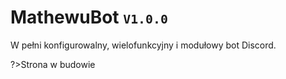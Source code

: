 # MathewuBot <small>``V1.0.0``</small> <!-- {docsify-ignore} -->
W pełni konfigurowalny, wielofunkcyjny i modułowy bot Discord.

?>Strona w budowie